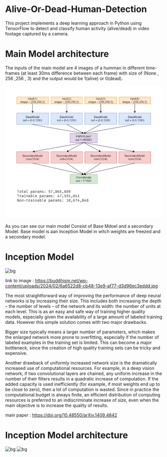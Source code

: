 # Alive-Or-Dead-Human-Detection
This project implements a deep learning approach in Python using TensorFlow to detect and classify human activity (alive/dead) in video footage captured by a camera.



# Main Model architecture

The inputs of the main model are 4 images of a humman in different time-frames (at least 30ms difference between each frame) with size of (None , 256 ,256 , 3) and the output would be 1(alive) or 0(dead).

![bg right:44%](https://github.com/SAhmadrezaAnaami/Alive-Or-Dead-Human-Detection/blob/main/images/mainModel.png)


As you can see our main model Consist of Base Mdoel and a secondary Model. Base model is aan Inception Model in witch weights are freezed and a secondary model.


# Inception Model

![bg](https://buddhism.net/wp-content/uploads/2024/02/6a6522d8-cb48-13e9-af77-d3d96ec3eddd.jpg)

link to image : https://buddhism.net/wp-content/uploads/2024/02/6a6522d8-cb48-13e9-af77-d3d96ec3eddd.jpg

The most straightforward way of improving the performance of deep neural networks is by increasing their size. This includes both increasing the depth – the number of levels – of the network and its
width: the number of units at each level. This is as an easy and safe way of training higher quality
models, especially given the availability of a large amount of labeled training data. However this
simple solution comes with two major drawbacks.

Bigger size typically means a larger number of parameters, which makes the enlarged network more
prone to overfitting, especially if the number of labeled examples in the training set is limited.
This can become a major bottleneck, since the creation of high quality training sets can be tricky and expensive.

Another drawback of uniformly increased network size is the dramatically increased use of computational resources. For example, in a deep vision network, if two convolutional layers are chained,
any uniform increase in the number of their filters results in a quadratic increase of computation. If
the added capacity is used inefficiently (for example, if most weights end up to be close to zero),
then a lot of computation is wasted. Since in practice the computational budget is always finite, an
efficient distribution of computing resources is preferred to an indiscriminate increase of size, even
when the main objective is to increase the quality of results.

main paper : https://doi.org/10.48550/arXiv.1409.4842

# Inception Model architecture

![bg](https://www.oreilly.com/api/v2/epubs/9781788297684/files/assets/aeee76d5-2e68-41dc-9df7-335e88166a31.png)
![bg](https://www.scaler.com/topics/images/inception-network.webp)




